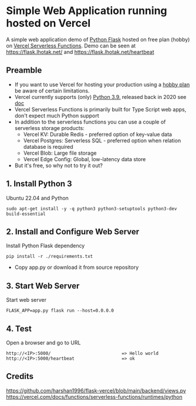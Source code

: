 # Simple Web Application running hosted on Vercel

A simple web application demo of [Python Flask](https://flask.palletsprojects.com/) hosted on free plan (hobby) on [Vercel Serverless Functions](https://vercel.com/).
Demo can be seen at https://flask.lhotak.net/ and https://flask.lhotak.net/heartbeat

## Preamble 
* If you want to use Vercel for hosting your production using a [hobby plan](https://vercel.com/docs/accounts/plans/hobby) be aware of certain limitations.
* Vercel currently supports (only) [Python 3.9.](https://www.python.org/downloads/release/python-390/) released back in 2020 see [doc](https://vercel.com/docs/functions/serverless-functions/runtimes/python)
* Vercel Serverless Functions is primarily built for Type Script web apps, don't expect much Python support
* In addition to the serverless functions you can use a couple of serverless storage products: 
  * Vercel KV: Durable Redis - preferred option of key-value data
  * Vercel Postgres: Serverless SQL - preferred option when relation database is required  
  * Vercel Blob: Large file storage
  * Vercel Edge Config: Global, low-latency data store 
* But it's free, so why not to try it out? 
   
## 1. Install Python 3
  
  Ubuntu 22.04 and Python

    sudo apt-get install -y -q python3 python3-setuptools python3-dev build-essential

   
## 2. Install and Configure Web Server

Install Python Flask dependency

    pip install -r ./requirements.txt

- Copy app.py or download it from source repository

## 3. Start Web Server

Start web server

    FLASK_APP=app.py flask run --host=0.0.0.0
    
## 4. Test

Open a browser and go to URL

    http://<IP>:5000/                           => Hello world
    http://<IP>:5000/heartbeat                  => ok

## Credits
https://github.com/harshan1996/flask-vercel/blob/main/backend/views.py
https://vercel.com/docs/functions/serverless-functions/runtimes/python